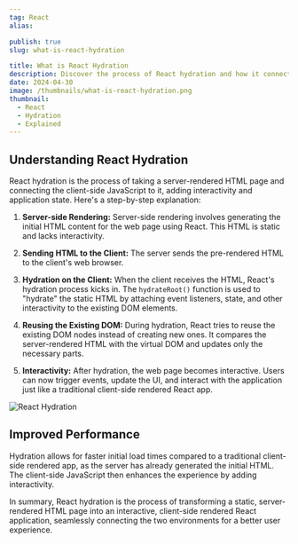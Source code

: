 ```yaml
---
tag: React
alias:

publish: true
slug: what-is-react-hydration

title: What is React Hydration
description: Discover the process of React hydration and how it connects server-rendered HTML with client-side JavaScript to enhance web interactivity.
date: 2024-04-30
image: /thumbnails/what-is-react-hydration.png
thumbnail:
  - React
  - Hydration
  - Explained
---
```


## Understanding React Hydration

React hydration is the process of taking a server-rendered HTML page and connecting the client-side JavaScript to it, adding interactivity and application state. Here's a step-by-step explanation:

1. **Server-side Rendering:** Server-side rendering involves generating the initial HTML content for the web page using React. This HTML is static and lacks interactivity.

2. **Sending HTML to the Client:** The server sends the pre-rendered HTML to the client's web browser.

3. **Hydration on the Client:** When the client receives the HTML, React's hydration process kicks in. The `hydrateRoot()` function is used to "hydrate" the static HTML by attaching event listeners, state, and other interactivity to the existing DOM elements.

4. **Reusing the Existing DOM:** During hydration, React tries to reuse the existing DOM nodes instead of creating new ones. It compares the server-rendered HTML with the virtual DOM and updates only the necessary parts.
5. **Interactivity:** After hydration, the web page becomes interactive. Users can now trigger events, update the UI, and interact with the application just like a traditional client-side rendered React app.


![React Hydration](assets/react_hydration.png)


## Improved Performance

Hydration allows for faster initial load times compared to a traditional client-side rendered app, as the server has already generated the initial HTML. The client-side JavaScript then enhances the experience by adding interactivity.

In summary, React hydration is the process of transforming a static, server-rendered HTML page into an interactive, client-side rendered React application, seamlessly connecting the two environments for a better user experience.
